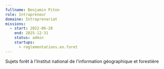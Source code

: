 ```yaml
---
fullname: Benjamin Piton
role: Intrapreneur
domaine: Intraprenariat
missions:
  - start: 2022-06-28
    end: 2025-12-31
    status: admin
    startups:
      - reglementations.en.foret
---
```

Sujets forêt à l'Institut national de l'information géographique et forestière